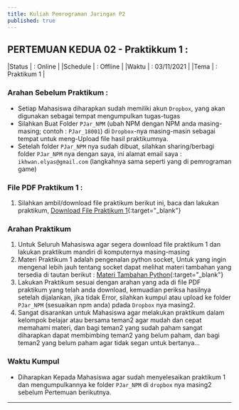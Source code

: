 ```yaml
---
title: Kuliah Pemrograman Jaringan P2
published: true
---
```



## PERTEMUAN KEDUA 02 - Praktikkum 1 :

|Status   | : Online                   |
|Schedule | : Offline                  |
|Waktu    | : 03/11/2021               |
|Tema     | : Praktikum 1              |




### Arahan Sebelum Praktikum :

- Setiap Mahasiswa diharapkan sudah memiliki akun `Dropbox`, yang akan digunakan sebagai tempat mengumpulkan tugas-tugas
- Silahkan Buat Folder `PJar_NPM` (ubah NPM dengan NPM anda masing-masing; contoh : `PJar_18001`) di `Dropbox`-nya masing-masin sebagai tempat untuk meng-Upload file hasil praktikumnya.
- Setelah folder `PJar_NPM` nya sudah dibuat, silahkan sharing/berbagi folder `PJar_NPM` nya dengan saya, ini alamat email saya : `ikhwan.elyas@gmail.com` (langkahnya sama seperti yang di pemrograman game)


### File PDF Praktikum 1 :
1. Silahkan ambil/download file praktikum berikut ini, baca dan lakukan praktikum, [Download File Praktikum 1](assets/reff/pjar/Praktikum_PJar_1.pdf){:target="_blank"}


### Arahan Praktikum
1. Untuk Seluruh Mahasiswa agar segera download file praktikum 1 dan lakukan praktikum mandiri di komputernya masing-masing
2. Materi Praktikum 1 adalah pengenalan python socket, Untuk yang ingin mengenal lebih jauh tentang socket dapat melihat materi tambahan yang tersedia di tautan berikut : [Materi Tambahan Python](downloads.html){:target="_blank"}
3. Lakukan Praktikum sesuai dengan arahan yang ada di file PDF praktikum yang telah anda download, kemuadian periksa hasilnya setelah dijalankan, jika tidak Error, silahkan kumpul atau upload ke folder  `PJar_NPM` (sesuaikan npm anda) pdada `Dropbox` nya masing2.
4. Sangat disarankan untuk Mahasiswa agar melakukan praktikum dalam kelompok belajar atau bersama teman2 agar mudah dan cepat memahami materi, dan bagi teman2 yang sudah paham sangat diharapkan dapat membimbing teman2 yang belum paham, dan bagi teman2 yang belum paham agar tidak segan untuk bertanya...

### Waktu Kumpul
- Diharapkan Kepada Mahasiswa agar sudah menyelesaikan praktikum 1 dan mengumpulkannya ke folder `PJar_NPM` di `dropbox` nya masing2 sebelum Pertemuan berikutnya.



***

